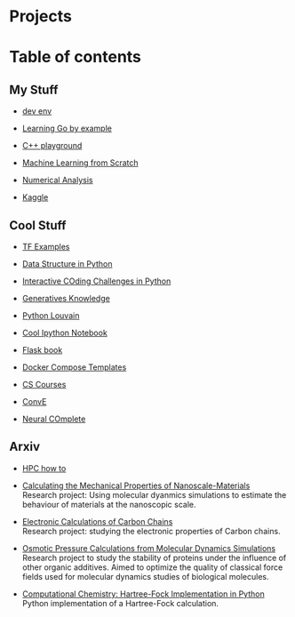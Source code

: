 # Projects

# Table of contents
## My Stuff
* [dev env](https://github.com/alejandrox1/dev_env)

* [Learning Go by example](https://github.com/alejandrox1/learning_go_by_example)

* [C++ playground](https://github.com/alejandrox1/Algorithmscpp)

* [Machine Learning from Scratch](https://github.com/alejandrox1/MachineLearning)

* [Numerical Analysis](https://github.com/alejandrox1/numerical_computing)

* [Kaggle](https://github.com/alejandrox1/kaggle)

## Cool Stuff
* [TF Examples](https://github.com/aymericdamien/TensorFlow-Examples)

* [Data Structure in Python](https://github.com/prakhar1989/Algorithms)

* [Interactive COding Challenges in Python](https://github.com/donnemartin/interactive-coding-challenges)

* [Generatives Knowledge](https://github.com/wiseodd/generative-models)

* [Python Louvain](https://github.com/taynaud/python-louvain)

* [Cool Ipython Notebook](https://github.com/donnemartin/data-science-ipython-notebooks)

* [Flask book](https://github.com/miguelgrinberg/flasky)

* [Docker Compose Templates](https://github.com/WanderingStar/template)

* [CS Courses](https://github.com/prakhar1989/awesome-courses)
   
* [ConvE](https://github.com/TimDettmers/ConvE)

* [Neural COmplete](https://github.com/kootenpv/neural_complete)

## Arxiv
* [HPC how to](https://github.com/alejandrox1/HPC-howto)

* [Calculating the Mechanical Properties of Nanoscale-Materials](https://github.com/alejandrox1/poisson_lammps) <br/>
  Research project: Using molecular dyanmics simulations to estimate the behaviour of materials at the nanoscopic scale.
  
* [Electronic Calculations of Carbon Chains](https://github.com/alejandrox1/chains_nwchem) <br/>
  Research project: studying the electronic properties of Carbon chains.
  
* [Osmotic Pressure Calculations from Molecular Dynamics Simulations](https://github.com/alejandrox1/osmotic_pressure) <br/>
  Research project to study the stability of proteins under the influence of other organic additives. Aimed to optimize the quality of classical force fields used for molecular dynamics studies of biological molecules.
  
* [Computational Chemistry: Hartree-Fock Implementation in Python](https://github.com/alejandrox1/blog/tree/master/HF) <br/>
  Python implementation of a Hartree-Fock calculation.
